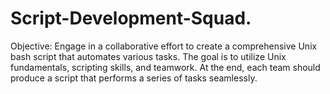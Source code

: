 # Script-Development-Squad.
Objective: Engage in a collaborative effort to create a comprehensive Unix bash script that automates various tasks. The goal is to utilize Unix fundamentals, scripting skills, and teamwork. At the end, each team should produce a script that performs a series of tasks seamlessly.
